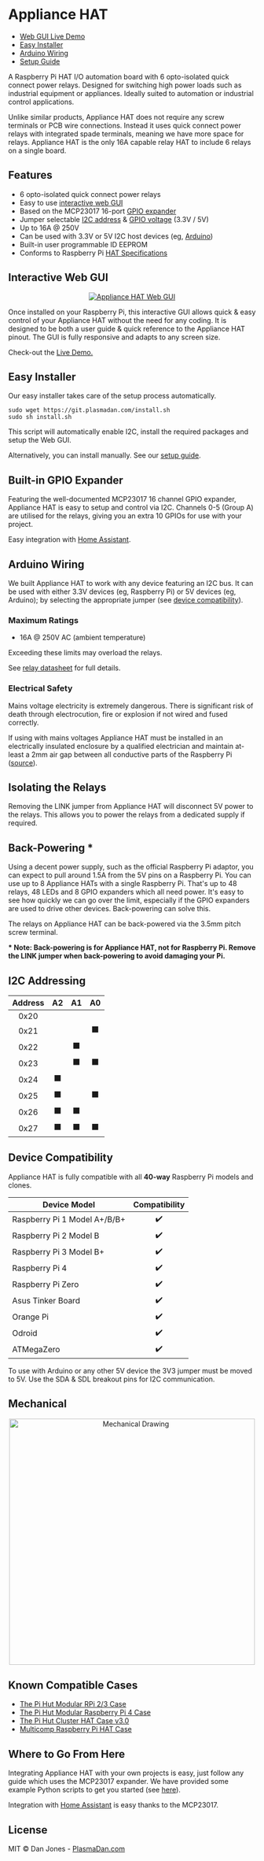 # Appliance HAT

* [Web GUI Live Demo](https://io.plasmadan.com/appliancehat)
* [Easy Installer](#easy-installer)
* [Arduino Wiring](#arduino-wiring)
* [Setup Guide](https://github.com/plasmadancom/HAT-GUI/#setup-guide)

A Raspberry Pi HAT I/O automation board with 6 opto-isolated quick connect power relays. Designed for switching high power loads such as industrial equipment or appliances. Ideally suited to automation or industrial control applications.

Unlike similar products, Appliance HAT does not require any screw terminals or PCB wire connections. Instead it uses quick connect power relays with integrated spade terminals, meaning we have more space for relays. Appliance HAT is the only 16A capable relay HAT to include 6 relays on a single board.

## Features

* 6 opto-isolated quick connect power relays
* Easy to use [interactive web GUI](#interactive-web-gui)
* Based on the MCP23017 16-port [GPIO expander](#built-in-gpio-expander)
* Jumper selectable [I2C address](#i2c-addressing) & [GPIO voltage](#device-compatibility) (3.3V / 5V)
* Up to 16A @ 250V
* Can be used with 3.3V or 5V I2C host devices (eg, [Arduino](#arduino-wiring))
* Built-in user programmable ID EEPROM
* Conforms to Raspberry Pi [HAT Specifications](https://github.com/raspberrypi/hats)

## Interactive Web GUI
<p align="center">
    <a href="https://io.plasmadan.com/ctrlhat" target="_blank" rel="nofollow">
        <img alt="Appliance HAT Web GUI" src="https://github.com/plasmadancom/HAT-GUI/raw/master/img/hat-gui.gif">
    </a>
</p>

Once installed on your Raspberry Pi, this interactive GUI allows quick &amp; easy control of your Appliance HAT without the need for any coding. It is designed to be both a user guide &amp; quick reference to the Appliance HAT pinout. The GUI is fully responsive and adapts to any screen size.

Check-out the [Live Demo.](https://io.plasmadan.com/appliancehat)

## Easy Installer

Our easy installer takes care of the setup process automatically.

```
sudo wget https://git.plasmadan.com/install.sh
sudo sh install.sh
```

This script will automatically enable I2C, install the required packages and setup the Web GUI.

Alternatively, you can install manually. See our [setup guide](https://github.com/plasmadancom/HAT-GUI/#setup-guide).

## Built-in GPIO Expander

Featuring the well-documented MCP23017 16 channel GPIO expander, Appliance HAT is easy to setup and control via I2C. Channels 0-5 (Group A) are utilised for the relays, giving you an extra 10 GPIOs for use with your project.

Easy integration with [Home Assistant](https://www.home-assistant.io/integrations/mcp23017/).

## Arduino Wiring

We built Appliance HAT to work with any device featuring an I2C bus. It can be used with either 3.3V devices (eg, Raspberry Pi) or 5V devices (eg, Arduino); by selecting the appropriate jumper (see [device compatibility](#device-compatibility)).

### Maximum Ratings

* 16A @ 250V AC (ambient temperature)

Exceeding these limits may overload the relays.

See [relay datasheet](https://github.com/plasmadancom/Appliance-HAT/docs/RZF1-1A6-L005-datasheet.pdf) for full details.

### Electrical Safety

Mains voltage electricity is extremely dangerous. There is significant risk of death through electrocution, fire or explosion if not wired and fused correctly.

If using with mains voltages Appliance HAT must be installed in an electrically insulated enclosure by a qualified electrician and maintain at-least a 2mm air gap between all conductive parts of the Raspberry Pi ([source](http://www.creepage.com)).

## Isolating the Relays

Removing the LINK jumper from Appliance HAT will disconnect 5V power to the relays. This allows you to power the relays from a dedicated supply if required.

## Back-Powering *

Using a decent power supply, such as the official Raspberry Pi adaptor, you can expect to pull around 1.5A from the 5V pins on a Raspberry Pi. You can use up to 8 Appliance HATs with a single Raspberry Pi. That's up to 48 relays, 48 LEDs and 8 GPIO expanders which all need power. It's easy to see how quickly we can go over the limit, especially if the GPIO expanders are used to drive other devices. Back-powering can solve this.

The relays on Appliance HAT can be back-powered via the 3.5mm pitch screw terminal.

__* Note: Back-powering is for Appliance HAT, not for Raspberry Pi. Remove the LINK jumper when back-powering to avoid damaging your Pi.__

## I2C Addressing

| Address | A2 | A1 | A0 |
| :---: | :---: | :---: | :---: |
| 0x20 | | | |
| 0x21 | | | &#x2B1B; |
| 0x22 | | &#x2B1B; | |
| 0x23 | | &#x2B1B; | &#x2B1B; |
| 0x24 | &#x2B1B; | | |
| 0x25 | &#x2B1B; | | &#x2B1B; |
| 0x26 | &#x2B1B; | &#x2B1B; | |
| 0x27 | &#x2B1B; | &#x2B1B; | &#x2B1B; |

## Device Compatibility

Appliance HAT is fully compatible with all **40-way** Raspberry Pi models and clones.

| Device Model | Compatibility |
| --- | :---: |
| Raspberry Pi 1 Model A+/B/B+ | &#x2714;&#xFE0F; |
| Raspberry Pi 2 Model B | &#x2714;&#xFE0F; |
| Raspberry Pi 3 Model B+ | &#x2714;&#xFE0F; |
| Raspberry Pi 4 | &#x2714;&#xFE0F; |
| Raspberry Pi Zero | &#x2714;&#xFE0F; |
| Asus Tinker Board | &#x2714;&#xFE0F; |
| Orange Pi | &#x2714;&#xFE0F; |
| Odroid | &#x2714;&#xFE0F; |
| ATMegaZero | &#x2714;&#xFE0F; |

To use with Arduino or any other 5V device the 3V3 jumper must be moved to 5V. Use the SDA &amp; SDL breakout pins for I2C communication.

## Mechanical

<p align="center">
    <a href="https://raw.githubusercontent.com/plasmadancom/Appliance-HAT/master/img/appliance-hat-v1.0-dimensions.svg">
        <img alt="Mechanical Drawing" src="/img/appliance-hat-v1.0-dimensions.svg" width="500">
    </a>
</p>

## Known Compatible Cases

* [The Pi Hut Modular RPi 2/3 Case](https://thepihut.com/products/modmypi-modular-rpi-b-plus-case-black)
* [The Pi Hut Modular Raspberry Pi 4 Case](https://thepihut.com/products/modular-raspberry-pi-4-case-black)
* [The Pi Hut Cluster HAT Case v3.0](https://thepihut.com/products/cluster-hat-case)
* [Multicomp Raspberry Pi HAT Case](https://thepihut.com/products/raspberry-pi-hat-case)

## Where to Go From Here

Integrating Appliance HAT with your own projects is easy, just follow any guide which uses the MCP23017 expander. We have provided some example Python scripts to get you started (see [here](https://github.com/plasmadancom/Appliance-HAT/tree/master/python_examples)).

Integration with [Home Assistant](https://www.home-assistant.io/integrations/mcp23017/) is easy thanks to the MCP23017.

## License

MIT © Dan Jones - [PlasmaDan.com](https://plasmadan.com)
